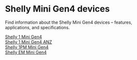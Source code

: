 # Shelly Mini Gen4 devices

Find information about the Shelly Mini Gen4 devices – features, applications, and specifications.

[Shelly 1 Mini Gen4](../knowledge-base/shelly-1-mini-gen4 "Shelly 1 Mini Gen4")  
[Shelly 1 Mini Gen4 ANZ](../knowledge-base/shelly-1-mini-gen4-anz "Shelly 1 Mini Gen4 ANZ")  
[Shelly 1PM Mini Gen4](../knowledge-base/shelly-1pm-mini-gen4 "Shelly 1PM Mini Gen4")  
[Shelly EM Mini Gen4](../knowledge-base/shelly-em-mini-gen4 "Shelly EM Mini Gen4")